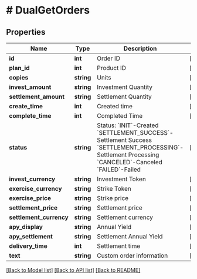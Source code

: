 # # DualGetOrders

## Properties

Name | Type | Description | Notes
------------ | ------------- | ------------- | -------------
**id** | **int** | Order ID | [optional] 
**plan_id** | **int** | Product ID | [optional] 
**copies** | **string** | Units | [optional] 
**invest_amount** | **string** | Investment Quantity | [optional] 
**settlement_amount** | **string** | Settlement Quantity | [optional] 
**create_time** | **int** | Created time | [optional] 
**complete_time** | **int** | Completed Time | [optional] 
**status** | **string** | Status:  &#x60;INIT&#x60;-Created &#x60;SETTLEMENT_SUCCESS&#x60;-Settlement Success &#x60;SETTLEMENT_PROCESSING&#x60;-Settlement Processing &#x60;CANCELED&#x60;-Canceled &#x60;FAILED&#x60;-Failed | [optional] 
**invest_currency** | **string** | Investment Token | [optional] 
**exercise_currency** | **string** | Strike Token | [optional] 
**exercise_price** | **string** | Strike price | [optional] 
**settlement_price** | **string** | Settlement price | [optional] 
**settlement_currency** | **string** | Settlement currency | [optional] 
**apy_display** | **string** | Annual Yield | [optional] 
**apy_settlement** | **string** | Settlement Annual Yield | [optional] 
**delivery_time** | **int** | Settlement time | [optional] 
**text** | **string** | Custom order information | [optional] 

[[Back to Model list]](../../README.md#documentation-for-models) [[Back to API list]](../../README.md#documentation-for-api-endpoints) [[Back to README]](../../README.md)
